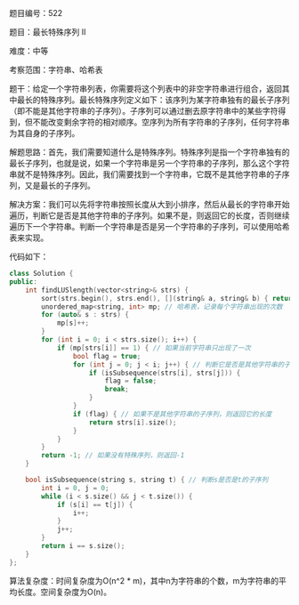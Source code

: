 题目编号：522

题目：最长特殊序列 II

难度：中等

考察范围：字符串、哈希表

题干：给定一个字符串列表，你需要将这个列表中的非空字符串进行组合，返回其中最长的特殊序列。最长特殊序列定义如下：该序列为某字符串独有的最长子序列（即不能是其他字符串的子序列）。子序列可以通过删去原字符串中的某些字符得到，但不能改变剩余字符的相对顺序。空序列为所有字符串的子序列，任何字符串为其自身的子序列。

解题思路：首先，我们需要知道什么是特殊序列。特殊序列是指一个字符串独有的最长子序列，也就是说，如果一个字符串是另一个字符串的子序列，那么这个字符串就不是特殊序列。因此，我们需要找到一个字符串，它既不是其他字符串的子序列，又是最长的子序列。

解决方案：我们可以先将字符串按照长度从大到小排序，然后从最长的字符串开始遍历，判断它是否是其他字符串的子序列。如果不是，则返回它的长度，否则继续遍历下一个字符串。判断一个字符串是否是另一个字符串的子序列，可以使用哈希表来实现。

代码如下：

```cpp
class Solution {
public:
    int findLUSlength(vector<string>& strs) {
        sort(strs.begin(), strs.end(), [](string& a, string& b) { return a.size() > b.size(); }); // 按照长度从大到小排序
        unordered_map<string, int> mp; // 哈希表，记录每个字符串出现的次数
        for (auto& s : strs) {
            mp[s]++;
        }
        for (int i = 0; i < strs.size(); i++) {
            if (mp[strs[i]] == 1) { // 如果当前字符串只出现了一次
                bool flag = true;
                for (int j = 0; j < i; j++) { // 判断它是否是其他字符串的子序列
                    if (isSubsequence(strs[i], strs[j])) {
                        flag = false;
                        break;
                    }
                }
                if (flag) { // 如果不是其他字符串的子序列，则返回它的长度
                    return strs[i].size();
                }
            }
        }
        return -1; // 如果没有特殊序列，则返回-1
    }

    bool isSubsequence(string s, string t) { // 判断s是否是t的子序列
        int i = 0, j = 0;
        while (i < s.size() && j < t.size()) {
            if (s[i] == t[j]) {
                i++;
            }
            j++;
        }
        return i == s.size();
    }
};
```

算法复杂度：时间复杂度为O(n^2 * m)，其中n为字符串的个数，m为字符串的平均长度。空间复杂度为O(n)。